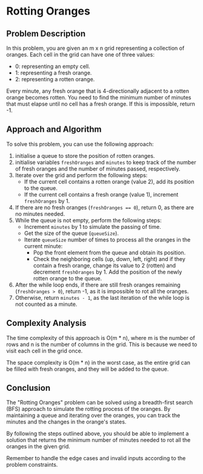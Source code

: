# Rotting Oranges

## Problem Description

In this problem, you are given an m x n grid representing a collection of oranges. Each cell in the grid can have one of three values:

- 0: representing an empty cell.
- 1: representing a fresh orange.
- 2: representing a rotten orange.

Every minute, any fresh orange that is 4-directionally adjacent to a rotten orange becomes rotten. You need to find the minimum number of minutes that must elapse until no cell has a fresh orange. If this is impossible, return -1.

## Approach and Algorithm

To solve this problem, you can use the following approach:

1. initialise a queue to store the position of rotten oranges.
2. initialise variables `freshOranges` and `minutes` to keep track of the number of fresh oranges and the number of minutes passed, respectively.
3. Iterate over the grid and perform the following steps:
   - If the current cell contains a rotten orange (value 2), add its position to the queue.
   - If the current cell contains a fresh orange (value 1), increment `freshOranges` by 1.
4. If there are no fresh oranges (`freshOranges == 0`), return 0, as there are no minutes needed.
5. While the queue is not empty, perform the following steps:
   - Increment `minutes` by 1 to simulate the passing of time.
   - Get the size of the queue (`queueSize`).
   - Iterate `queueSize` number of times to process all the oranges in the current minute:
     - Pop the front element from the queue and obtain its position.
     - Check the neighboring cells (up, down, left, right) and if they contain a fresh orange, change its value to 2 (rotten) and decrement `freshOranges` by 1. Add the position of the newly rotten orange to the queue.
6. After the while loop ends, if there are still fresh oranges remaining (`freshOranges > 0`), return -1, as it is impossible to rot all the oranges.
7. Otherwise, return `minutes - 1`, as the last iteration of the while loop is not counted as a minute.

## Complexity Analysis

The time complexity of this approach is O(m * n), where m is the number of rows and n is the number of columns in the grid. This is because we need to visit each cell in the grid once.

The space complexity is O(m * n) in the worst case, as the entire grid can be filled with fresh oranges, and they will be added to the queue.

## Conclusion

The "Rotting Oranges" problem can be solved using a breadth-first search (BFS) approach to simulate the rotting process of the oranges. By maintaining a queue and iterating over the oranges, you can track the minutes and the changes in the orange's states.

By following the steps outlined above, you should be able to implement a solution that returns the minimum number of minutes needed to rot all the oranges in the given grid.

Remember to handle the edge cases and invalid inputs according to the problem constraints.


